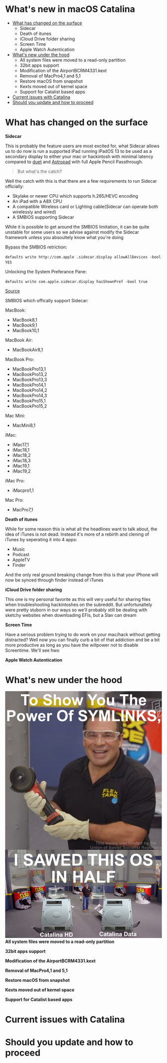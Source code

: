 # What's new in macOS Catalina

* [What has changed on the surface](README.md#)
   * Sidecar
   * Death of itunes
   * iCloud Drive folder sharing
   * Screen Time
   * Apple Watch Autentication
* [What's new under the hood](README.md#)
   * All system files were moved to a read-only partition
   * 32bit apps support
   * Modification of the AirportBCRM4331.kext
   * Removal of MacPro4,1 and 5,1
   * Restore macOS from snapshot
   * Kexts moved out of kernel space
   * Support for Catalist based apps
* [Current issues with Catalina](README.md#)
* [Should you update and how to proceed](README.md#)


# What has changed on the surface

**Sidecar**

This is probably the feature users are most excited for, what Sidecar allows us to do now is run a supported iPad running iPadOS 13 to be used as a secondary display to either your mac or hackintosh with minimal latency compared to [duet](http://www.duetdisplay.com/?gclid=CjwKCAjwx_boBRA9EiwA4kIELkwxgPYZMk-z68nN1hh0wWuJC2nkk7SREpKdYkMyTEhFskFcwZRscxoCofUQAvD_BwE) and [Astropad](https://astropad.com) with full Apple Pencil Passthrough. 

> But what's the catch?

Well the catch with this is that there are a few requirements to run Sidecar officially:

* Skylake or newer CPU which supports h.265/HEVC encoding
* An iPad with a A8X CPU
* A compatible Wireless card or Lighting cable(Sidecar can operate both wirelessly and wired)
* A SMBIOS supporting Sidecar

While it is possible to get around the SMBIOS limitation, it can be quite unstable for some users so we advise against modify the Sidecar framework unless you absoultely know what you're doing

Bypass the SMBIOS retriction:

`defaults write http://com.apple .sidecar.display allowAllDevices -bool YES`

Unlocking the System Preferance Pane:

`defaults write com.apple.sidecar.display hasShownPref -bool true`

[Source](https://twitter.com/stroughtonsmith/status/1136413491462594560)

SMBIOS which offically support Sidecar:

MacBook:

* MacBook8,1
* MacBook9,1
* MacBook10,1

MacBook Air:

* MacBookAir8,1

MacBook Pro:

* MacBookPro13,1
* MacBookPro13,2
* MacBookPro13,3
* MacBookPro14,1
* MacBookPro14,2
* MacBookPro14,3
* MacBookPro15,1
* MacBookPro15,2

Mac Mini:

* MacMini8,1

iMac:

* iMac17,1
* iMac18,1
* iMac18,2
* iMac18,3
* iMac19,1
* iMac19,2

iMac Pro:

* iMacpro1,1

Mac Pro:

* MacPro7,1

**Death of itunes**

While for some reason this is what all the headlines want to talk about, the idea of iTunes is not dead. Instead it's more of a rebirth and clening of iTunes by seperating it into 4 apps:

* Music
* Podcast
* AppleTV 
* Finder

And the only real ground breaking change from this is that your iPhone will now be synced through finder instead of iTunes

**iCloud Drive folder sharing**

This one is my personal favorite as this will very useful for sharing files when troubleshooting hackintoshes on the subreddit. But unfortunaltely were pretty stuborn in our ways so we'll probably still be dealing with sketchy websites when downloading EFIs, but a Slav can dream

**Screen Time**

Have a serious problem trying to do work on your mac/hack without getting distracted? Well now you can finally curb a bit of that addiction and be a bit more productive as long as you have the willpower not to disable Screentime. We'll see hwo

**Apple Watch Autentication**

# What's new under the hood

![symlinkMeme](symlinkMeme.jpg)
**All system files were moved to a read-only partition**

**32bit apps support**

**Modification of the AirportBCRM4331.kext**

**Removal of MacPro4,1 and 5,1**

**Restore macOS from snapshot**

**Kexts moved out of kernel space**

**Support for Catalist based apps**




# Current issues with Catalina



# Should you update and how to proceed
